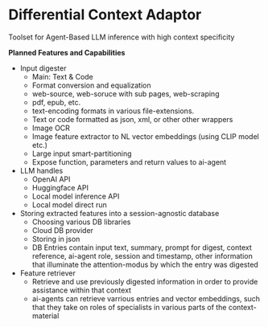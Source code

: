 # Differential Context Adaptor
Toolset for Agent-Based LLM inference with high context specificity

**Planned Features and Capabilities**
- Input digester
  - Main: Text & Code
  - Format conversion and equalization
  - web-source, web-soruce with sub pages, web-scraping
  - pdf, epub, etc.
  - text-encoding formats in various file-extensions.
  - Text or code formatted as json, xml, or other other wrappers
  - Image OCR
  - Image feature extractor to NL vector embeddings (using CLIP model etc.)
  - Large input smart-partitioning
  - Expose function, parameters and return values to ai-agent
- LLM handles
  - OpenAI API
  - Huggingface API
  - Local model inference API
  - Local model direct run
- Storing extracted features into a session-agnostic database
  - Choosing various DB libraries
  - Cloud DB provider
  - Storing in json
  - DB Entries contain input text, summary, prompt for digest, context reference, ai-agent role, session and timestamp, other information that illuminate the attention-modus by which the entry was digested
- Feature retriever
  - Retrieve and use previously digested information in order to provide assistance within that context
  - ai-agents can retrieve varrious entries and vector embeddings, such that they take on roles of specialists in various parts of the context-material